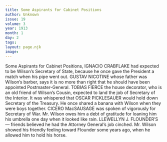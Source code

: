 ```yaml
---
title: Some Aspirants for Cabinet Positions
author: Unknown
issue: 19
volume: 3
year: 1913
month: 1
day: 2
tags:
layout: page.njk
image:
---
```

Some Aspirants for Cabinet Positions, IGNACIO CRABFLAKE had expected to be Wilson’s Secretary of State, because he once gave the President a match when his pipe went out. GUSTAV NICOTINE whose father was Wilson’s barber, says it is no more than right that he should have been appointed Postmaster-General. TOBIAS FIERCE the house decorator, who is an old friend of Wilson’s Cousin, expected to land the job of Secretary of the Interior. It was whispered that OSCAR PICKLESAUER would hold down Secretary of the Treasury. He once shared a banana with Wilson when they were boys together. CICERO MacSAUSAGE was spoken of vigorously for Secretary of War. Mr. Wilson owes him a debt of gratitude for loaning him his umbrella one day when it looked like rain. LLEWELLYN J. FLOUNDER’S — friends believed he had the Attorney General’s job cinched. Mr. Wilson showed his friendly feeling toward Flounder some years ago, when he allowed him to hold his horse. 
